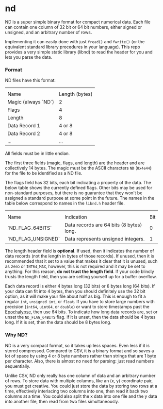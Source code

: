 # nd

ND is a super simple binary format for compact numerical data. Each file can
contain one column of 32 bit or 64 bit numbers, either signed or unsigned, and
an arbitrary number of rows.

Implementing it can easily done with just `fread()` and `fwrite()` (or the
equivalent standard library procedures in your language). This repo provides a
very simple static library (libnd) to read the header for you and lets you parse
the data.

### Format

ND files have this format:
<table>
    <th>
        <tr>
            <td>Name</td>
            <td>Length (bytes)</td>
        </tr>
    </th>
    <tr>
        <td>Magic (always `ND`)</td>
        <td>2</td>
    </tr>
    <tr>
        <td>Flags</td>
        <td>4</td>
    </tr>
    <tr>
        <td>Length</td>
        <td>8</td>
    </tr>
    <tr>
        <td>Data Record 1</td>
        <td>4 or 8</td>
    </tr>
    <tr>
        <td>Data Record 2</td>
        <td>4 or 8</td>
    </tr>
    <tr>
        <td>...</td>
        <td>...</td>
    </tr>
</table>

All fields must be in little endian.

The first three fields (magic, flags, and length) are the header and are
collectively 14 bytes. The magic must be the ASCII characters `ND` (`0x4e44`)
for the file to be identified as a ND file.

The flags field has 32 bits, each bit indicating a property of the data. The
below table shows the currently defined flags. Other bits may be used for
non-standard purposes, but there is no guarantee that they won't be assigned a
standard purpose at some point in the future. The names in the table below
correspond to names in the `libnd.h` header file.

<table>
    <th>
        <tr>
            <td>Name</td>
            <td>Indication</td>
            <td>Bit</td>
        </tr>
    </th>
    <tr>
        <td>`ND_FLAG_64BITS`</td>
        <td>Data records are 64 bits (8 bytes) long.</td>
        <td>0</td>
    </tr>
    <tr>
        <td>`ND_FLAG_UNSIGNED`</td>
        <td>Data represents unsigned integers.</td>
        <td>1</td>
    </tr>
</table>

The length header field is **optional**. If used, then it indicates the number
of data records (not the length in bytes of those records). If unused, then it
is recommended that it set to a value that makes it clear that it is unused,
such as zero or `INT64_MAX`, however, this is not required and it may be set to
anything. For this reason, **do not trust the length field**. If your code
blindly trusts the length field, then you are setting yourself up for a buffer
overflow.

Each data record is either 4 bytes long (32 bits) or 8 bytes long (64 bits). If
your data can fit into 4 bytes, then you should definitely use the 32 bit
option, as it will make your file about half as big. This is enough to fit a
regular `int`, `unsigned int`, or `float`. If you have to store large numbers
with precision (`int64`, `uint64`, or `double`) or want to store timestamps past
the [Epochalypse](https://en.wikipedia.org/wiki/Year_2038_problem), then use 64
bits. To indicate how long data records are, set or unset the `ND_FLAG_64BITS`
flag. If it is unset, then the data should be 4 bytes long. If it is set, then
the data should be 8 bytes long.

### Why ND?

ND is a very compact format, so it takes up less spaces. Even less if it is
stored compressed. Compared to CSV, it is a binary format and so saves a lot of
space by using 4 or 8 byte numbers rather than strings that are 1 byte per
character. Also, there is almost no need for parsing: just read numbers
sequentially.

Unlike CSV, ND only really has one column of data and an arbitrary number of
rows. To store data with multiple columns, like an (x, y) coordinate pair, you
must get creative. You could just store the data by storing two rows at a time,
effectively interlacing two columns into one, then read it back two columns at
a time. You could also split the x data into one file and the y data into
another file, then read from two files simultaneously.

